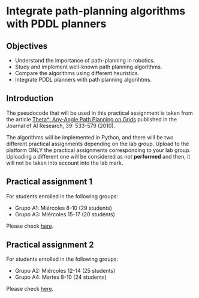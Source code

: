 # Integrate path-planning algorithms with PDDL planners

## Objectives

* Understand the importance of path-planning in robotics.
* Study and implement well-known path planning algorithms.
* Compare the algorithms using different heuristics.
* Integrate PDDL planners with path planning algorihtms.


## Introduction

The pseudocode that will be used in this practical assignment is taken from the article [Theta*: Any-Angle Path Planning on Grids](https://arxiv.org/pdf/1401.3843.pdf) published in the Journal of AI Research, 39: 533-579 (2010). 

The algorithms will be implemented in Python, and there will be two different practical assignments depending on the lab group. Upload to the platform ONLY the practical assignments corresponding to your lab group. Uploading a different one will be considered as not **performed** and then, it will not be taken into account into the lab mark.


## Practical assignment 1 

For students enrolled in the following groups: 

 -  Grupo A1: Miércoles 8-10 (29 students)
 -  Grupo A3: Miércoles 15-17 (20 students)

Please check [here](PRA1.md).

## Practical assignment 2 
For students enrolled in the following groups: 

 -  Grupo A2: Miércoles 12-14 (25 students)
 -  Grupo A4: Martes 8-10 (24 students)

Please check [here](PRA2.md).
